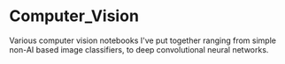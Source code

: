 # Computer_Vision
Various computer vision notebooks I've put together ranging from simple non-AI based image classifiers, to deep convolutional neural networks.  
